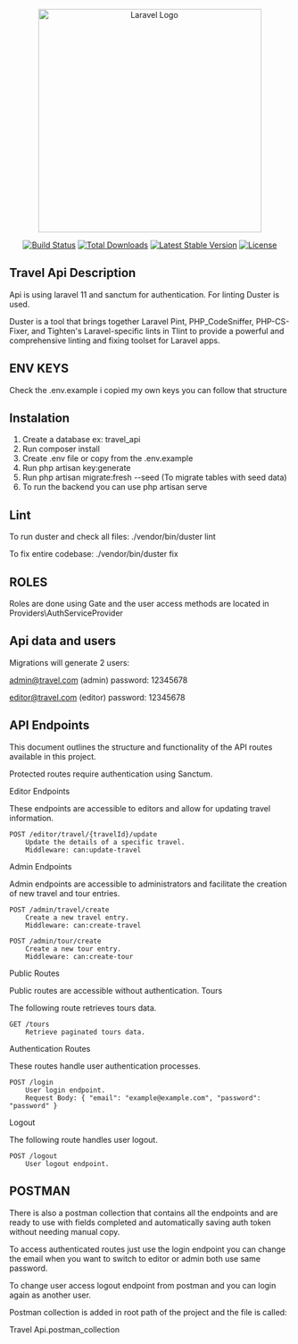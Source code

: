 <p align="center"><a href="https://laravel.com" target="_blank"><img src="https://raw.githubusercontent.com/laravel/art/master/logo-lockup/5%20SVG/2%20CMYK/1%20Full%20Color/laravel-logolockup-cmyk-red.svg" width="400" alt="Laravel Logo"></a></p>

<p align="center">
<a href="https://github.com/laravel/framework/actions"><img src="https://github.com/laravel/framework/workflows/tests/badge.svg" alt="Build Status"></a>
<a href="https://packagist.org/packages/laravel/framework"><img src="https://img.shields.io/packagist/dt/laravel/framework" alt="Total Downloads"></a>
<a href="https://packagist.org/packages/laravel/framework"><img src="https://img.shields.io/packagist/v/laravel/framework" alt="Latest Stable Version"></a>
<a href="https://packagist.org/packages/laravel/framework"><img src="https://img.shields.io/packagist/l/laravel/framework" alt="License"></a>
</p>

## Travel Api Description

Api is using laravel 11 and sanctum for authentication.
For linting Duster is used.

Duster is a tool that brings together Laravel Pint, PHP_CodeSniffer, PHP-CS-Fixer, and Tighten's Laravel-specific lints in Tlint to provide a powerful and comprehensive linting and fixing toolset for Laravel apps.

## ENV KEYS
Check the .env.example i copied my own keys you can follow that structure

## Instalation

1. Create a database ex: travel_api
2. Run composer install
3. Create .env file or copy from the .env.example
4. Run php artisan key:generate
5. Run php artisan migrate:fresh --seed (To migrate tables with seed data)
6. To run the backend you can use php artisan serve

## Lint
To run duster and check all files: ./vendor/bin/duster lint 
<!--  -->
To fix entire codebase: ./vendor/bin/duster fix

## ROLES
Roles are done using Gate and the user access methods are located in Providers\AuthServiceProvider

## Api data and users
Migrations will generate 2 users:

admin@travel.com (admin) password: 12345678

editor@travel.com (editor) password: 12345678

## API Endpoints
This document outlines the structure and functionality of the API routes available in this project.


Protected routes require authentication using Sanctum.

Editor Endpoints

These endpoints are accessible to editors and allow for updating travel information.

    POST /editor/travel/{travelId}/update
        Update the details of a specific travel.
        Middleware: can:update-travel

Admin Endpoints

Admin endpoints are accessible to administrators and facilitate the creation of new travel and tour entries.

    POST /admin/travel/create
        Create a new travel entry.
        Middleware: can:create-travel

    POST /admin/tour/create
        Create a new tour entry.
        Middleware: can:create-tour

Public Routes

Public routes are accessible without authentication.
Tours

The following route retrieves tours data.

    GET /tours
        Retrieve paginated tours data.

Authentication Routes

These routes handle user authentication processes.

    POST /login
        User login endpoint.
        Request Body: { "email": "example@example.com", "password": "password" }

Logout

The following route handles user logout.

    POST /logout
        User logout endpoint.


## POSTMAN 
There is also a postman collection that contains all the endpoints and are ready to use with fields completed and automatically saving auth token without needing manual copy.

To access authenticated routes just use the login endpoint you can change the email when you want to switch to editor or admin both use same password.

To change user access logout endpoint from postman and you can login again as another user.

Postman collection is added in root path of the project and the file is called:

Travel Api.postman_collection